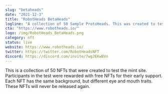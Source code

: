 ```yaml
---
slug: "betaheads"
date: "2021-12-3"
title: "RobotHeads BetaHeads"
logline: "A collection of 50 Sample ProtoHeads. This was created to test the mint website and give back to the early supporters."
cta: "https://www.robotheads.io/"
logo: /img/RobotHeads_BetaHeads.png
category: nft
status: live
website: https://www.robotheads.io/
twitter: https://twitter.com/RobotHeadsNFT
discord: https://discord.com/invite/7wgJEKwBVn
---
```


This is a collection of 50 NFTs that were created to test the mint site. Participants in the test were rewarded with free NFTs for their early support. Each NFT has the same background, but different eye and mouth traits. These NFTs will never be released again.

